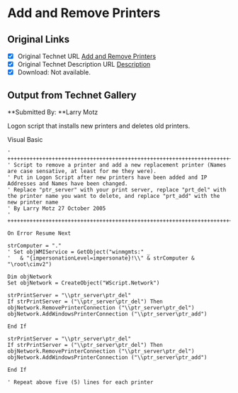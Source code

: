 # Add and Remove Printers

## Original Links

- [x] Original Technet URL [Add and Remove Printers](https://gallery.technet.microsoft.com/10ab836d-4d38-45a5-8d27-ba9af1717930)
- [x] Original Technet Description URL [Description](https://gallery.technet.microsoft.com/10ab836d-4d38-45a5-8d27-ba9af1717930/description)
- [x] Download: Not available.

## Output from Technet Gallery

**Submitted By: **Larry Motz

Logon script that installs new printers and deletes old printers.

Visual Basic

```
' +++++++++++++++++++++++++++++++++++++++++++++++++++++++++++++++++++++++++++++
' Script to remove a printer and add a new replacement printer (Names are case sensative, at least for me they were).
' Put in Logon Script after new printers have been added and IP Addresses and Names have been changed.
' Replace "ptr_server" with your print server, replace "prt_del" with the printer name you want to delete, and replace "prt_add" with the new printer name
' By Larry Motz 27 October 2005
' +++++++++++++++++++++++++++++++++++++++++++++++++++++++++++++++++++++++++++++

On Error Resume Next

strComputer = "."
' Set objWMIService = GetObject("winmgmts:" _
'   & "{impersonationLevel=impersonate}!\\" & strComputer & "\root\cimv2")
  
Dim objNetwork
Set objNetwork = CreateObject("WScript.Network")

strPrintServer = "\\ptr_server\ptr_del"
If strPrintServer = ("\\ptr_server\ptr_del") Then
objNetwork.RemovePrinterConnection ("\\ptr_server\ptr_del") 
objNetwork.AddWindowsPrinterConnection ("\\ptr_server\ptr_add")

End If 

strPrintServer = "\\ptr_server\ptr_del"
If strPrintServer = ("\\ptr_server\ptr_del") Then
objNetwork.RemovePrinterConnection ("\\ptr_server\ptr_del") 
objNetwork.AddWindowsPrinterConnection ("\\ptr_server\ptr_add")

End If 

' Repeat above five (5) lines for each printer
```

